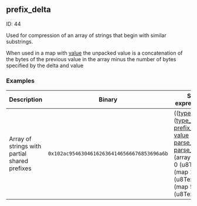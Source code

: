 ## prefix_delta

ID: 44

Used for compression of an array of strings that begin with similar substrings.

When used in a map with [value](./value.md) the unpacked value is a concatenation of the bytes of the previous value in the array minus the number of bytes specified by the delta and value

### Examples

| Description | Binary | S-expression | Unpacked |
|----|----|----|----|
| Array of strings with partial shared prefixes | `0x102ac954630461626364146566676853696a6b` | (([type_array](./type_array.md) ([type_map](./type_map.md) [prefix_delta](./prefix_delta.md) [value](./value.md) [parse_varint](./parse_varint.md) [parse_text](./parse_text.md))) (array (map 0 (u8Text)) (map 1 (u8Text)) (map 5 (u8Text)))) | <pre>["abcd","abcefgh","abijk"]</pre> |